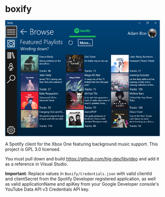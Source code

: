 # boxify
![Boxify Picture](DemoPicture.PNG?raw=true "Boxify")

A Spotify client for the Xbox One featuring background music support. This project is GPL 3.0 licensed.

You must pull down and build https://github.com/hig-dev/libvideo and add it as a reference in Visual Studio.

**Important**: Replace values in `Boxify/Credentials.json` with valid clientId and clientSecret from the Spotify Developer registered application, as well as valid applicationName and apiKey from your Google Developer console's YouTube Data API v3 Credentials API key.
